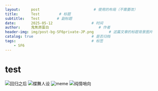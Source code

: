 ```yaml
---
layout:     post                         # 使用的布局（不需要改）
title:      Test         # 标题 
subtitle:   Test        # 副标题
date:       2025-05-12 				    # 时间
author:     鬼焦原蛋白 					    # 作者
header-img: img/post-bg-SF6private-JP.png 	    # 这篇文章的标题背景图片
catalog: true 						    # 是否归档
tags:								    # 标签
    - SF6
---
```


# test

<img src="[img/post-250514-1.JPG](https://pub-de03f2409e59408c80179170f3969278.r2.dev/post-250514-1.JPG)" alt="回归之后" />
<img src="[img/post-250514-2.JPG](https://pub-de03f2409e59408c80179170f3969278.r2.dev/post-250514-2.JPG)" alt="蝶舞人设" />
<img src="[img/post-250514-3.jpg](https://pub-de03f2409e59408c80179170f3969278.r2.dev/post-250514-3.jpg)" alt="meme" />
<img src="[img/post-250514-4.JPG](https://pub-de03f2409e59408c80179170f3969278.r2.dev/post-250514-4.JPG)" alt="纯情哨向" />

